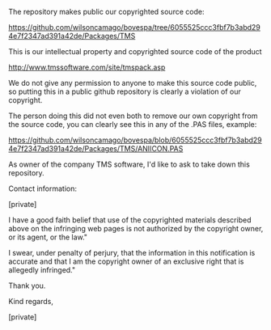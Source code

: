 The repository makes public our copyrighted source code:

https://github.com/wilsoncamago/bovespa/tree/6055525ccc3fbf7b3abd294e7f2347ad391a42de/Packages/TMS

This is our intellectual property and copyrighted source code of the product

http://www.tmssoftware.com/site/tmspack.asp

We do not give any permission to anyone to make this source code public, so
putting this in a public github repository is clearly a violation of our
copyright.

The person doing this did not even both to remove our own copyright from the
source code, you can clearly see this in any of the .PAS files, example:

https://github.com/wilsoncamago/bovespa/blob/6055525ccc3fbf7b3abd294e7f2347ad391a42de/Packages/TMS/ANIICON.PAS

As owner of the company TMS software, I'd like to ask to take down this
repository.

Contact information:

[private]

I have a good faith belief that use of the copyrighted materials described
above on the infringing web pages is not authorized by the copyright owner,
or its agent, or the law."

I swear, under penalty of perjury, that the information in this notification
is accurate and that I am the copyright owner of an exclusive right that is
allegedly infringed."

Thank you.

Kind regards,

[private]
